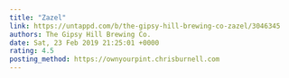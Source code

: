 ```yaml
---
title: "Zazel"
link: https://untappd.com/b/the-gipsy-hill-brewing-co-zazel/3046345
authors: The Gipsy Hill Brewing Co.
date: Sat, 23 Feb 2019 21:25:01 +0000
rating: 4.5
posting_method: https://ownyourpint.chrisburnell.com
---
```

